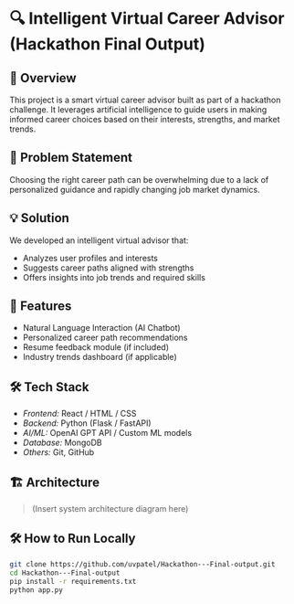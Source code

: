 # 🔍 Intelligent Virtual Career Advisor (Hackathon Final Output)

## 🧠 Overview

This project is a smart virtual career advisor built as part of a hackathon challenge. It leverages artificial intelligence to guide users in making informed career choices based on their interests, strengths, and market trends.

## 🧩 Problem Statement

Choosing the right career path can be overwhelming due to a lack of personalized guidance and rapidly changing job market dynamics.

## 💡 Solution

We developed an intelligent virtual advisor that:
- Analyzes user profiles and interests
- Suggests career paths aligned with strengths
- Offers insights into job trends and required skills

## 🚀 Features

- Natural Language Interaction (AI Chatbot)
- Personalized career path recommendations
- Resume feedback module (if included)
- Industry trends dashboard (if applicable)

## 🛠 Tech Stack

- *Frontend:* React / HTML / CSS
- *Backend:* Python (Flask / FastAPI)
- *AI/ML:* OpenAI GPT API / Custom ML models
- *Database:* MongoDB 
- *Others:* Git, GitHub

## 🏗 Architecture

> (Insert system architecture diagram here)

## 🛠 How to Run Locally

```bash
git clone https://github.com/uvpatel/Hackathon---Final-output.git
cd Hackathon---Final-output
pip install -r requirements.txt
python app.py
